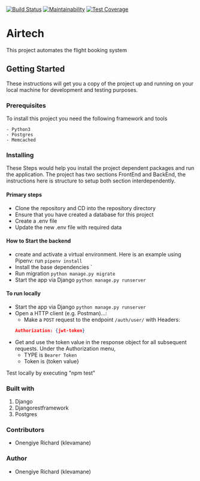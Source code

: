 
[![Build Status](https://travis-ci.org/klevamane/Airtech.svg?branch=develop)](https://travis-ci.org/klevamane/Airtech)  [![Maintainability](https://api.codeclimate.com/v1/badges/b2e9924c1204f0bb5c52/maintainability)](https://codeclimate.com/github/klevamane/Airtech/maintainability)  [![Test Coverage](https://api.codeclimate.com/v1/badges/b2e9924c1204f0bb5c52/test_coverage)](https://codeclimate.com/github/klevamane/Airtech/test_coverage)
# Airtech
This project automates the flight booking system

## Getting Started
These instructions will get you a copy of the project up and running on your local machine for development and testing purposes.

### Prerequisites
To install this project you need the following framework and tools
```
- Python3
- Postgres
- Memcached
```

### Installing
These Steps would help you install the project dependent packages and run the application. 
The project has two sections FrontEnd and BackEnd, the instructions here is structure to setup both section interdependently.

#### Primary steps
* Clone the repository and CD into the repository directory
* Ensure that you have created a database for this project
* Create a .env file
* Update the new .env file with required data

#### How to Start the backend
* create and activate a virtual environment. Here is an example using Pipenv: run `pipenv install`
* Install the base dependencies `
* Run migration `python manage.py migrate`
* Start the app via Django `python manage.py runserver`

#### To run locally
* Start the app via Django `python manage.py runserver`
* Open a HTTP client (e.g. Postman)...:
    * Make a `POST` request to the endpoint `/auth/user/` with Headers:
    ```json
    Authorization: {jwt-token}
    ```
* Get and use the token value in the response object for all subsequent requests. Under the Authorization menu,
    * TYPE is `Bearer Token`
    * Token is {token value}



Test locally by executing "npm test"


### Built with
1. Django
2. Djangorestframework
3. Postgres

### Contributors
* Onengiye Richard (klevamane)

### Author
* Onengiye Richard (klevamane)
